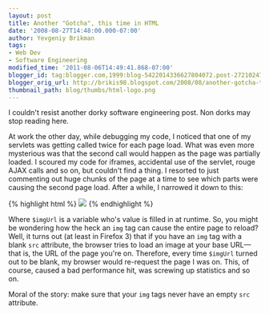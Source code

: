 ```yaml
---
layout: post
title: Another "Gotcha", this time in HTML
date: '2008-08-27T14:48:00.000-07:00'
author: Yevgeniy Brikman
tags:
- Web Dev
- Software Engineering
modified_time: '2011-08-06T14:49:41.868-07:00'
blogger_id: tag:blogger.com,1999:blog-5422014336627804072.post-2721024772389340548
blogger_orig_url: http://brikis98.blogspot.com/2008/08/another-gotcha-this-time-in-html.html
thumbnail_path: blog/thumbs/html-logo.png
---
```


I couldn't resist another dorky software engineering post. Non dorks may stop 
reading here. 

At work the other day, while debugging my code, I noticed that one of my 
servlets was getting called twice for each page load. What was even more 
mysterious was that the second call would happen as the page was partially 
loaded. I scoured my code for iframes, accidental use of the servlet, rouge 
AJAX calls and so on, but couldn't find a thing. I resorted to just commenting 
out huge chunks of the page at a time to see which parts were causing the 
second page load. After a while, I narrowed it down to this: 

{% highlight html %}
<img src="$imgUrl" /> 
{% endhighlight %}

Where `$imgUrl` is a variable who's value is filled in at runtime. So, you might 
be wondering how the heck an `img` tag can cause the entire page to reload? 
Well, it turns out (at least in Firefox 3) that if you have an `img` tag with a 
blank `src` attribute, the browser tries to load an image at your base 
URL&mdash;that is, the URL of the page you're on. Therefore, every time 
`$imgUrl` turned out to be blank, my browser would re-request the page I was 
on. This, of course, caused a bad performance hit, was screwing up statistics 
and so on. 

Moral of the story: make sure that your `img` tags never have an empty `src` 
attribute. 